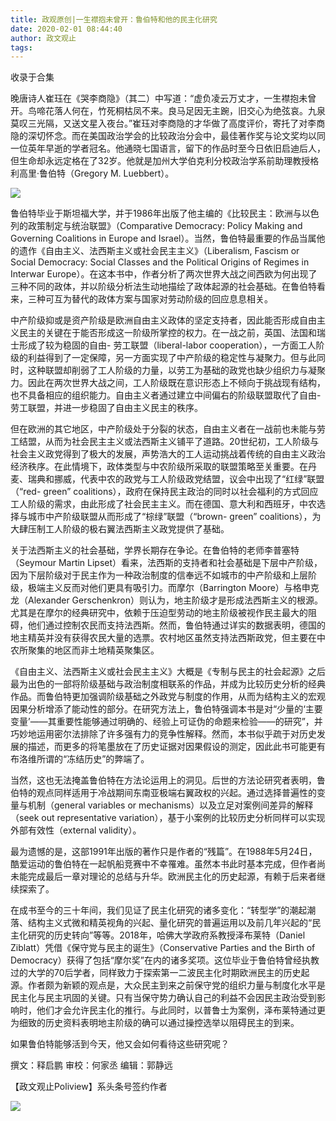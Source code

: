 ```yaml
---
title: 政观原创|一生襟抱未曾开：鲁伯特和他的民主化研究
date: 2020-02-01 08:44:40
author: 政文观止
tags: 
---
```



收录于合集

晚唐诗人崔珏在《哭李商隐》（其二）中写道：“虚负凌云万丈才，一生襟抱未曾开。鸟啼花落人何在，竹死桐枯凤不来。良马足因无主踠，旧交心为绝弦哀。九泉莫叹三光隔，又送文星入夜台。”崔珏对李商隐的才华做了高度评价，寄托了对李商隐的深切怀念。而在美国政治学会的比较政治分会中，最佳著作奖与论文奖均以同一位英年早逝的学者冠名。他通晓七国语言，留下的作品时至今日依旧启迪后人，但生命却永远定格在了32岁。他就是加州大学伯克利分校政治学系前助理教授格利高里·鲁伯特（Gregory
M. Luebbert）。

  

![](/images/342/2.jpeg)

  

  
  
  

  

鲁伯特毕业于斯坦福大学，并于1986年出版了他主编的《比较民主：欧洲与以色列的政策制定与统治联盟》（Comparative Democracy:
Policy Making and Governing Coalitions in Europe and
Israel）。当然，鲁伯特最重要的作品当属他的遗作《自由主义、法西斯主义或社会民主主义》（Liberalism, Fascism or Social
Democracy: Social Classes and the Political Origins of Regimes in Interwar
Europe）。在这本书中，作者分析了两次世界大战之间西欧为何出现了三种不同的政体，并以阶级分析法生动地描绘了政体起源的社会基础。在鲁伯特看来，三种可互为替代的政体方案与国家对劳动阶级的回应息息相关。

  

中产阶级抑或是资产阶级是欧洲自由主义政体的坚定支持者，因此能否形成自由主义民主的关键在于能否形成这一阶级所掌控的权力。在一战之前，英国、法国和瑞士形成了较为稳固的自由-
劳工联盟（liberal-labor
cooperation），一方面工人阶级的利益得到了一定保障，另一方面实现了中产阶级的稳定性与凝聚力。但与此同时，这种联盟却削弱了工人阶级的力量，以劳工为基础的政党也缺少组织力与凝聚力。因此在两次世界大战之间，工人阶级既在意识形态上不倾向于挑战现有结构，也不具备相应的组织能力。自由主义者通过建立中间偏右的阶级联盟取代了自由-
劳工联盟，并进一步稳固了自由主义民主的秩序。

  

但在欧洲的其它地区，中产阶级处于分裂的状态，自由主义者在一战前也未能与劳工结盟，从而为社会民主主义或法西斯主义铺平了道路。20世纪初，工人阶级与社会主义政党得到了极大的发展，声势浩大的工人运动挑战着传统的自由主义政治经济秩序。在此情境下，政体类型与中农阶级所采取的联盟策略至关重要。在丹麦、瑞典和挪威，代表中农的政党与工人阶级政党结盟，议会中出现了“红绿”联盟（“red-
green”
coalitions），政府在保持民主政治的同时以社会福利的方式回应工人阶级的需求，由此形成了社会民主主义。而在德国、意大利和西班牙，中农选择与城市中产阶级联盟从而形成了“棕绿”联盟（“brown-
green” coalitions），为大肆压制工人阶级的极右翼法西斯主义政党提供了基础。

  

关于法西斯主义的社会基础，学界长期存在争论。在鲁伯特的老师李普塞特（Seymour Martin
Lipset）看来，法西斯的支持者和社会基础是下层中产阶级，因为下层阶级对于民主作为一种政治制度的信奉远不如城市的中产阶级和上层阶级，极端主义反而对他们更具有吸引力。而摩尔（Barrington
Moore）与格申克龙（Alexander
Gerschenkron）则认为，地主阶级才是形成法西斯主义的根源。尤其是在摩尔的经典研究中，依赖于压迫型劳动的地主阶级被视作民主最大的阻碍，他们通过控制农民而支持法西斯。然而，鲁伯特通过详实的数据表明，德国的地主精英并没有获得农民大量的选票。农村地区虽然支持法西斯政党，但主要在中农所聚集的地区而非土地精英聚集区。

  

《自由主义、法西斯主义或社会民主主义》大概是《专制与民主的社会起源》之后最为出色的一部将阶级基础与政治制度相联系的作品，并成为比较历史分析的经典作品。而鲁伯特更加强调阶级基础之外政党与制度的作用，从而为结构主义的宏观因果分析增添了能动性的部分。在研究方法上，鲁伯特强调本书是对“少量的‘主要变量’——其重要性能够通过明确的、经验上可证伪的命题来检验——的研究”，并巧妙地运用密尔法排除了许多强有力的竞争性解释。然而，本书似乎疏于对历史发展的描述，而更多的将笔墨放在了历史证据对因果假设的测定，因此此书可能更有布洛维所谓的“冻结历史”的弊端了。

  

当然，这也无法掩盖鲁伯特在方法论运用上的洞见。后世的方法论研究者表明，鲁伯特的观点同样适用于冷战期间东南亚极端右翼政权的兴起。通过选择普遍性的变量与机制（general
variables or mechanisms）以及立足对案例间差异的解释（seek out representative
variation），基于小案例的比较历史分析同样可以实现外部有效性（external validity）。

  

最为遗憾的是，这部1991年出版的著作只是作者的“残篇”。在1988年5月24日，酷爱运动的鲁伯特在一起帆船竞赛中不幸罹难。虽然本书此时基本完成，但作者尚未能完成最后一章对理论的总结与升华。欧洲民主化的历史起源，有赖于后来者继续探索了。

  

在成书至今的三十年间，我们见证了民主化研究的诸多变化：“转型学”的潮起潮落、结构主义式微和精英视角的兴起、量化研究的普遍运用以及前几年兴起的“民主化研究的历史转向”等等。2018年，哈佛大学政府系教授泽布莱特（Daniel
Ziblatt）凭借《保守党与民主的诞生》（Conservative Parties and the Birth of
Democracy）获得了包括“摩尔奖”在内的诸多奖项。这位毕业于鲁伯特曾经执教过的大学的70后学者，同样致力于探索第一二波民主化时期欧洲民主的历史起源。作者颇为新颖的观点是，大众民主到来之前保守党的组织力量与制度化水平是民主化与民主巩固的关键。只有当保守势力确认自己的利益不会因民主政治受到影响时，他们才会允许民主化的推行。与此同时，以普鲁士为案例，泽布莱特通过更为细致的历史资料表明地主阶级的确可以通过操控选举以阻碍民主的到来。

  

如果鲁伯特能够活到今天，他又会如何看待这些研究呢？

  

撰文：释启鹏 审校：何家丞 编辑：郭静远

【政文观止Poliview】系头条号签约作者

  

![](/images/342/3.jpeg)

  

